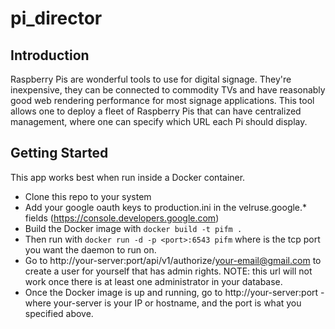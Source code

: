 pi_director 
===========

Introduction
------------
Raspberry Pis are wonderful tools to use for digital signage.  They're inexpensive, they can be connected to commodity TVs and have reasonably good web rendering performance for most signage applications.  This tool allows one to deploy a fleet of Raspberry Pis that can have centralized management, where one can specify which URL each Pi should display.

Getting Started
---------------

This app works best when run inside a Docker container.  
- Clone this repo to your system
- Add your google oauth keys to production.ini in the velruse.google.* fields (https://console.developers.google.com)
- Build the Docker image with `docker build -t pifm .` 
- Then run with `docker run -d -p <port>:6543 pifm` where <port> is the tcp port you want the daemon to run on.
- Go to http://your-server:port/api/v1/authorize/your-email@gmail.com to create a user for yourself that has admin rights.  NOTE: this url will not work once there is at least one administrator in your database.
- Once the Docker image is up and running, go to http://your-server:port - where your-server is your IP or hostname, and the port is what you specified above.

